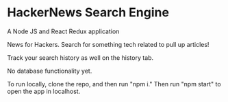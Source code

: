# HackerNews Search Engine

A Node JS and React Redux application

News for Hackers. Search for something tech related to pull up articles!

Track your search history as well on the history tab.

No database functionality yet.

To run locally, clone the repo, and then run "npm i." Then run "npm start" to open the app in localhost.